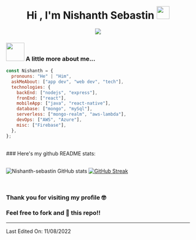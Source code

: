 <h1 align="center">Hi , I'm Nishanth Sebastin <img src="https://media.giphy.com/media/hvRJCLFzcasrR4ia7z/giphy.gif" width="35"></h1>
<p align="center">
  <a href="https://github.com/DenverCoder1/readme-typing-svg"><img src="https://readme-typing-svg.herokuapp.com?lines=Computer+Science+Student;Full+Stack+Web+Developer;App+Developer;Always%20learning%20new%20things&center=true&width=500&height=50"></a>
</p>

### <img src="https://media.giphy.com/media/VgCDAzcKvsR6OM0uWg/giphy.gif" width="50"> A little more about me...

```javascript
const Nishanth = {
  pronouns: "He" | "Him",
  askMeAbout: ["app dev", "web dev", "tech"],
  technologies: {
    backEnd: ["nodejs", "express"],
    fronEnd: ["react"],
    mobileApp: ["java", "react-native"],
    database: ["mongo", "mySql"],
    serverless: ["mongo-realm", "aws-lambda"],
    devOps: ["AWS", "Azure"],
    misc: ["Firebase"],
  },
};
```
<br>
### Here's my github README stats:
<br><br>

![Nishanth-sebastin GitHub stats](https://github-readme-stats.vercel.app/api?username=Nishanth-sebastin&show_icons=true&theme=radical)
[![GitHub Streak](https://github-readme-streak-stats.herokuapp.com/?user=Nishanth-sebastin&theme=radical)](https://git.io/streak-stats)

<br>

### Thank you for visiting my profile 🤓

### Feel free to fork and 🌟 this repo!!

---


Last Edited On: 11/08/2022
